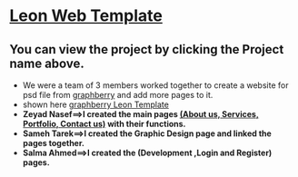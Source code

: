 # [Leon Web Template](https://zeyad2003.github.io/Web-Template/)
## You can view the project by clicking the Project name above.
* We were a team of 3 members worked together to create a website for psd file from <u>graphberry</u> and add more pages to it. 
* shown here [graphberry Leon Template](https://www.graphberry.com/item/leon-psd-agency-template)  
* **Zeyad Nasef==>I created the main pages <u>(About us, Services, Portfolio, Contact us)</u> with their functions.**
* **Sameh Tarek==>I created the Graphic Design page and linked the pages together.**
* **Salma Ahmed==>I created the (Development ,Login and Register) pages.**


